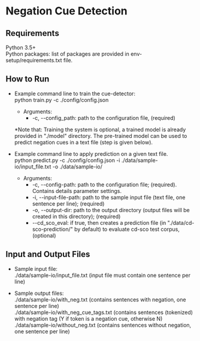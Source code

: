 Negation Cue Detection
===================================================================

## Requirements
Python 3.5+ \
Python packages: list of packages are provided in env-setup/requirements.txt file.

## How to Run

- Example command line to train the cue-detector: \
  python train.py -c ./config/config.json 
  + Arguments:
	  - -c, --config_path: path to the configuration file, (required)
  
  *Note that: Training the system is optional, a trained model is already provided in "./model" directory. The pre-trained model can be used to predict negation cues in a text file (step is given below).
	
- Example command line to apply prediction on a given text file. \
  python predict.py -c ./config/config.json -i ./data/sample-io/input_file.txt -o ./data/sample-io/
  + Arguments:
	  - -c, --config-path: path to the configuration file; (required). Contains details parameter settings.
	  - -i, --input-file-path: path to the sample input file (text file, one sentence per line); (required)
	  - -o, --output-dir: path to the output directory (output files will be created in this directory); (required)
	  - --cd_sco_eval: if true, then creates a prediction file (in "./data/cd-sco-prediction/" by default) to evaluate cd-sco test corpus, (optional)
  
## Input and Output Files
- Sample input file:   \
./data/sample-io/input_file.txt (input file must contain one sentence per line)

- Sample output files: \
./data/sample-io/with_neg.txt (contains sentences with negation, one sentence per line) \
./data/sample-io/with_neg_cue_tags.txt (contains sentences (tokenized) with negation tag (Y if token is a negation cue, otherwise N) \
./data/sample-io/without_neg.txt (contains sentences without negation, one sentence per line)
